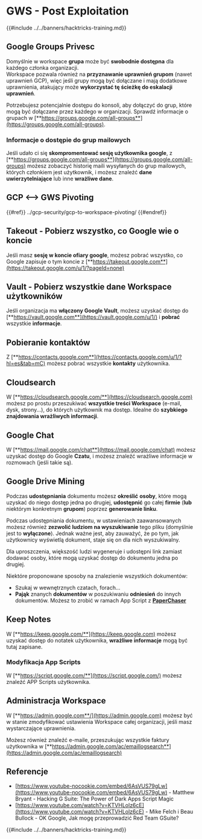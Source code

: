 # GWS - Post Exploitation

{{#include ../../banners/hacktricks-training.md}}

## Google Groups Privesc

Domyślnie w workspace **grupa** może być **swobodnie dostępna** dla każdego członka organizacji.\
Workspace pozwala również na **przyznawanie uprawnień grupom** (nawet uprawnień GCP), więc jeśli grupy mogą być dołączane i mają dodatkowe uprawnienia, atakujący może **wykorzystać tę ścieżkę do eskalacji uprawnień**.

Potrzebujesz potencjalnie dostępu do konsoli, aby dołączyć do grup, które mogą być dołączane przez każdego w organizacji. Sprawdź informacje o grupach w [**https://groups.google.com/all-groups**](https://groups.google.com/all-groups).

### Informacje o dostępie do grup mailowych

Jeśli udało ci się **skompromentować sesję użytkownika google**, z [**https://groups.google.com/all-groups**](https://groups.google.com/all-groups) możesz zobaczyć historię maili wysyłanych do grup mailowych, których członkiem jest użytkownik, i możesz znaleźć **dane uwierzytelniające** lub inne **wrażliwe dane**.

## GCP <--> GWS Pivoting

{{#ref}}
../gcp-security/gcp-to-workspace-pivoting/
{{#endref}}

## Takeout - Pobierz wszystko, co Google wie o koncie

Jeśli masz **sesję w koncie ofiary google**, możesz pobrać wszystko, co Google zapisuje o tym koncie z [**https://takeout.google.com**](https://takeout.google.com/u/1/?pageId=none)

## Vault - Pobierz wszystkie dane Workspace użytkowników

Jeśli organizacja ma **włączony Google Vault**, możesz uzyskać dostęp do [**https://vault.google.com**](https://vault.google.com/u/1/) i **pobrać** wszystkie **informacje**.

## Pobieranie kontaktów

Z [**https://contacts.google.com**](https://contacts.google.com/u/1/?hl=es&tab=mC) możesz pobrać wszystkie **kontakty** użytkownika.

## Cloudsearch

W [**https://cloudsearch.google.com/**](https://cloudsearch.google.com) możesz po prostu przeszukiwać **wszystkie treści Workspace** (e-mail, dysk, strony...), do których użytkownik ma dostęp. Idealne do **szybkiego znajdowania wrażliwych informacji**.

## Google Chat

W [**https://mail.google.com/chat**](https://mail.google.com/chat) możesz uzyskać dostęp do Google **Czatu**, i możesz znaleźć wrażliwe informacje w rozmowach (jeśli takie są).

## Google Drive Mining

Podczas **udostępniania** dokumentu możesz **określić** **osoby**, które mogą uzyskać do niego dostęp jedna po drugiej, **udostępnić** go całej **firmie** (**lub** niektórym konkretnym **grupom**) poprzez **generowanie linku**.

Podczas udostępniania dokumentu, w ustawieniach zaawansowanych możesz również **zezwolić ludziom na wyszukiwanie** tego pliku (domyślnie jest to **wyłączone**). Jednak ważne jest, aby zauważyć, że po tym, jak użytkownicy wyświetlą dokument, staje się on dla nich wyszukiwalny.

Dla uproszczenia, większość ludzi wygeneruje i udostępni link zamiast dodawać osoby, które mogą uzyskać dostęp do dokumentu jedna po drugiej.

Niektóre proponowane sposoby na znalezienie wszystkich dokumentów:

- Szukaj w wewnętrznych czatach, forach...
- **Pająk** znanych **dokumentów** w poszukiwaniu **odniesień** do innych dokumentów. Możesz to zrobić w ramach App Script z [**PaperChaser**](https://github.com/mandatoryprogrammer/PaperChaser)

## **Keep Notes**

W [**https://keep.google.com/**](https://keep.google.com) możesz uzyskać dostęp do notatek użytkownika, **wrażliwe** **informacje** mogą być tutaj zapisane.

### Modyfikacja App Scripts

W [**https://script.google.com/**](https://script.google.com/) możesz znaleźć APP Scripts użytkownika.

## **Administracja Workspace**

W [**https://admin.google.com**/](https://admin.google.com) możesz być w stanie zmodyfikować ustawienia Workspace całej organizacji, jeśli masz wystarczające uprawnienia.

Możesz również znaleźć e-maile, przeszukując wszystkie faktury użytkownika w [**https://admin.google.com/ac/emaillogsearch**](https://admin.google.com/ac/emaillogsearch)

## Referencje

- [https://www.youtube-nocookie.com/embed/6AsVUS79gLw](https://www.youtube-nocookie.com/embed/6AsVUS79gLw) - Matthew Bryant - Hacking G Suite: The Power of Dark Apps Script Magic
- [https://www.youtube.com/watch?v=KTVHLolz6cE](https://www.youtube.com/watch?v=KTVHLolz6cE) - Mike Felch i Beau Bullock - OK Google, Jak mogę przeprowadzić Red Team GSuite?

{{#include ../../banners/hacktricks-training.md}}
